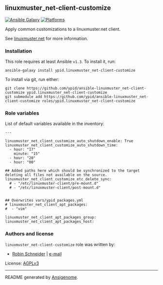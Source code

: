 ## linuxmuster_net-client-customize

[![Ansible Galaxy](http://img.shields.io/badge/galaxy-ypid.linuxmuster_net–client–customize-660198.svg?style=flat)](https://galaxy.ansible.com/list#/roles/4058)
[![Platforms](http://img.shields.io/badge/platforms-ubuntu-lightgrey.svg?style=flat)](#)


Apply common customizations to a linuxmuster.net client.

See [linuxmuster.net](https://linuxmuster.net) for more information.

### Installation

This role requires at least Ansible `v1.3`. To install it, run:

    ansible-galaxy install ypid.linuxmuster_net-client-customize

To install via git, run either:

    git clone https://github.com/ypid/ansible-linuxmuster_net-client-customize ypid.linuxmuster_net-client-customize
    git submodule add https://github.com/ypid/ansible-linuxmuster_net-client-customize roles/ypid.linuxmuster_net-client-customize




### Role variables

List of default variables available in the inventory:

    ---
    
    linuxmuster_net_client_customize_auto_shutdown_enable: True
    linuxmuster_net_client_customize_auto_shutdown_time:
      - hour: "17"
        minute: "15"
      - hour: "20"
      - hour: "00"
    
    ## Added paths here which should be synchronized to the target deleting all files not available on the source.
    linuxmuster_net_client_customize_etc_delete_sync:
      # - "/etc/linuxmuster-client/pre-mount.d"
      # - "/etc/linuxmuster-client/post-mount.d"
    
    
    ## Overwrites vars/ypid_packages.yml
    # linuxmuster_net_client_apt_packages:
    #  - "vim"
    
    linuxmuster_net_client_apt_packages_group:
    linuxmuster_net_client_apt_packages_host:




### Authors and license

`linuxmuster_net-client-customize` role was written by:

- [Robin Schneider](https://github.com/ypid) | [e-mail](mailto:ypid@riseup.net)

License: [AGPLv3](https://tldrlegal.com/license/gnu-affero-general-public-license-v3-%28agpl-3.0%29)

***

README generated by [Ansigenome](https://github.com/nickjj/ansigenome/).

